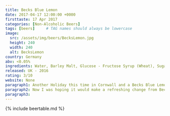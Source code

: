 ```yaml
---
title: Becks Blue Lemon
date: 2017-04-17 12:00:00 +0000
firsttaste: 17 Apr 2017
categories: [Non-Alcoholic Beers]
tags: [beers]     # TAG names should always be lowercase
image:
  src: /assets/img/beers/BecksLemon.jpg
  height: 240
  width: 240
  alt: BecksLemon
country: Germany
abv: <0.05%
ingredients: Water, Barley Malt, Glucose - Fructose Syrup (Wheat), Sugar, Hop, Carbon Dioxide, Yeast, Citric Acid E330, Natural Lemon Flavouring, Trisodium Citrate E331, Ascorbic Acid
released: UK - 2016
rating: 3/10
website: None
paragraph1: Another Holiday this time in Cornwall and a Becks Blue Lemon was the only non-alcoholic beer available at the club house of the caravan park we were staying at.
paragraph2: Now I was hoping it would make a refreshing change from Becks Blue but the lemon taste didn't taste natural and was the first and last time I would drink it!
paragraph3: 
---
```

{% include beertable.md %}
